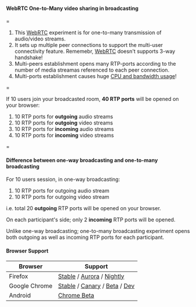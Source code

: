 #### WebRTC One-to-Many video sharing in broadcasting 

=

1. This [WebRTC](https://webrtc.org/) experiment is for one-to-many transmission of audio/video streams.
2. It sets up multiple peer connections to support the multi-user connectivity feature. Rememebr, [WebRTC](https://webrtc.org/) doesn't supports 3-way handshake!
3. Multi-peers establishment opens many RTP-ports according to the number of media streamas referenced to each peer connection.
4. Multi-ports establishment causes huge [CPU and bandwidth usage](https://www.webrtc-experiment.com/docs/RTP-usage.html)!

=

If 10 users join your broadcasted room, **40 RTP ports** will be opened on your browser:

1. 10 RTP ports for **outgoing** audio streams
2. 10 RTP ports for **outgoing** video streams
3. 10 RTP ports for **incoming** audio streams
4. 10 RTP ports for **incoming** video streams

=

#### Difference between one-way broadcasting and one-to-many broadcasting

For 10 users session, in one-way broadcasting:

1. 10 RTP ports for outgoing audio stream
2. 10 RTP ports for outgoing video stream

i.e. total 20 **outgoing** RTP ports will be opened on your browser.

On each participant's side; only 2 **incoming** RTP ports will be opened.

Unlike one-way broadcasting; one-to-many broadcasting experiment opens both outgoing as well as incoming RTP ports for each participant.


#### Browser Support 

| Browser        | Support           |
| ------------- |-------------|
| Firefox | [Stable](http://www.mozilla.org/en-US/firefox/new/) / [Aurora](http://www.mozilla.org/en-US/firefox/aurora/) / [Nightly](http://nightly.mozilla.org/) |
| Google Chrome | [Stable](https://www.google.com/intl/en_uk/chrome/browser/) / [Canary](https://www.google.com/intl/en/chrome/browser/canary.html) / [Beta](https://www.google.com/intl/en/chrome/browser/beta.html) / [Dev](https://www.google.com/intl/en/chrome/browser/index.html?extra=devchannel#eula) |
| Android | [Chrome Beta](https://play.google.com/store/apps/details?id=com.chrome.beta&hl=en) |

